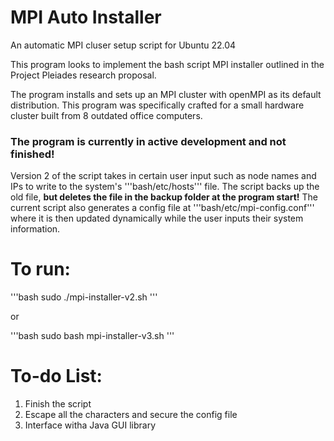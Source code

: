 # MPI Auto Installer
An automatic MPI cluser setup script for Ubuntu 22.04

This program looks to implement the bash script MPI installer outlined in the Project Pleiades research proposal.

The program installs and sets up an MPI cluster with openMPI as its default distribution. This program was specifically
crafted for a small hardware cluster built from 8 outdated office computers. 

### The program is currently in active development and not finished!

Version 2 of the script takes in certain user input such as node names and IPs to write to the system's '''bash/etc/hosts''' 
file. The script backs up the old file, **but deletes the file in the backup folder at the program start!**  The current 
script also generates a config file at '''bash/etc/mpi-config.conf''' where it is then updated dynamically while the user
inputs their system information. 

# To run:

'''bash 
sudo ./mpi-installer-v2.sh
'''

or 

'''bash 
sudo bash mpi-installer-v3.sh
'''


# To-do List:

1. Finish the script
2. Escape all the characters and secure the config file
3. Interface witha Java GUI library


